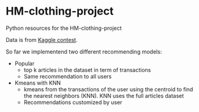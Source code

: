 # HM-clothing-project
Python resources for the HM-clothing-project

Data is from [Kaggle contest](https://www.kaggle.com/competitions/h-and-m-personalized-fashion-recommendations).

So far we implementend two different recommending models:
+ Popular 
  + top k articles in the dataset in term of transactions
  + Same recommendation to all users
+ Kmeans with KNN
  + kmeans from the transactions of the user using the centroid to find the nearest neighbors (KNN). KNN uses the full articles dataset
  + Recommendations customized by user
